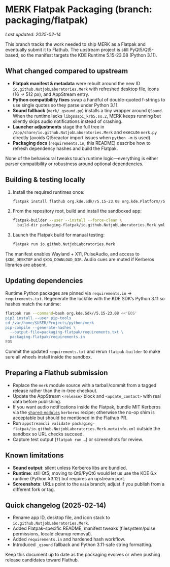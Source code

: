 # MERK Flatpak Packaging (branch: packaging/flatpak)

_Last updated: 2025-02-14_

This branch tracks the work needed to ship MERK as a Flatpak and eventually
submit it to Flathub.  The upstream project is still PyQt5/Qt5-based, so the
manifest targets the KDE Runtime 5.15-23.08 (Python 3.11).

## What changed compared to upstream

- **Flatpak manifest & metadata** were rebuilt around the new ID
  `io.github.NutjobLaboratories.Merk` with refreshed desktop file, icons (16 →
  512 px), and AppStream entry.
- **Python compatibility fixes** swap a handful of double-quoted f-strings to
  use single quotes so they parse under Python 3.11.
- **Sound fallback** (`merk/_qsound.py`) installs a tiny wrapper around
  `QSound`.  When the runtime lacks `libgssapi_krb5.so.2`, MERK keeps running but
  silently skips audio notifications instead of crashing.
- **Launcher adjustments** stage the full tree in
  `/app/share/io.github.NutjobLaboratories.Merk` and execute `merk.py` directly
  (avoids Qt5reactor import issues when `python -m` is used).
- **Packaging docs** (`requirements.in`, this README) describe how to refresh
  dependency hashes and build the Flatpak.

None of the behavioural tweaks touch runtime logic—everything is either parser
compatibility or robustness around optional dependencies.

## Building & testing locally

1. Install the required runtimes once:
   ```bash
   flatpak install flathub org.kde.Sdk//5.15-23.08 org.kde.Platform//5.15-23.08
   ```
2. From the repository root, build and install the sandboxed app:
   ```bash
   flatpak-builder --user --install --force-clean \
     build-dir packaging-flatpak/io.github.NutjobLaboratories.Merk.yml
   ```
3. Launch the Flatpak build for manual testing:
   ```bash
   flatpak run io.github.NutjobLaboratories.Merk
   ```

The manifest enables Wayland + X11, PulseAudio, and access to `$XDG_DESKTOP` and
`$XDG_DOWNLOAD_DIR`.  Audio cues are muted if Kerberos libraries are absent.

## Updating dependencies

Runtime Python packages are pinned via `requirements.in` → `requirements.txt`.
Regenerate the lockfile with the KDE SDK’s Python 3.11 so hashes match the
runtime:

```bash
flatpak run --command=bash org.kde.Sdk//5.15-23.08 <<'EOS'
pip3 install --user pip-tools
cd /var/home/$USER/Projects/python/merk
pip-compile --generate-hashes \
  --output-file=packaging-flatpak/requirements.txt \
  packaging-flatpak/requirements.in
EOS
```

Commit the updated `requirements.txt` and rerun `flatpak-builder` to make sure
all wheels install inside the sandbox.

## Preparing a Flathub submission

- Replace the `merk` module source with a tarball/commit from a tagged release
  rather than the in-tree checkout.
- Update the AppStream `<release>` block and `<update_contact>` with real data
  before publishing.
- If you want audio notifications inside the Flatpak, bundle MIT Kerberos via
  the [`shared-modules`](https://github.com/flathub/shared-modules) `kerberos`
  recipe; otherwise the no-op shim is acceptable but should be mentioned in the
  Flathub PR.
- Run `appstreamcli validate packaging-flatpak/io.github.NutjobLaboratories.Merk.metainfo.xml`
  outside the sandbox so URL checks succeed.
- Capture test output (`flatpak run …`) or screenshots for review.

## Known limitations

- **Sound output**: silent unless Kerberos libs are bundled.
- **Runtime**: still Qt5; moving to Qt6/PyQt6 would let us use the KDE 6.x
  runtime (Python ≥3.12) but requires an upstream port.
- **Screenshots**: URLs point to the `main` branch; adjust if you publish from a
  different fork or tag.

## Quick changelog (2025-02-14)

- Rename app ID, desktop file, and icon stack to
  `io.github.NutjobLaboratories.Merk`.
- Added Flatpak-specific README, manifest tweaks (filesystem/pulse permissions,
  locale cleanup removal).
- Added `requirements.in` and hardened hash workflow.
- Introduced `_qsound` fallback and Python 3.11-safe string formatting.

Keep this document up to date as the packaging evolves or when pushing release
candidates toward Flathub.
